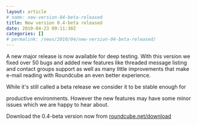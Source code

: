 ```yaml
---
layout: article
# name: new-version-04-beta-released
title: New version 0.4-beta released
date: 2010-04-23 09:11:30Z
categories: []
# permalink: /news/2010/04/new-version-04-beta-released/
---
```

A new major release is now available for deep testing. With this version we fixed over 50 bugs and added new features like threaded message listing and contact groups support as well as many little improvements that make e-mail reading with Roundcube an even better experience.

While it's still called a beta release we consider it to be stable enough for

productive environments. However the new features may have some minor issues which we are happy to hear about.

Download the 0.4-beta version now from [roundcube.net/download](http://roundcube.net/download)

